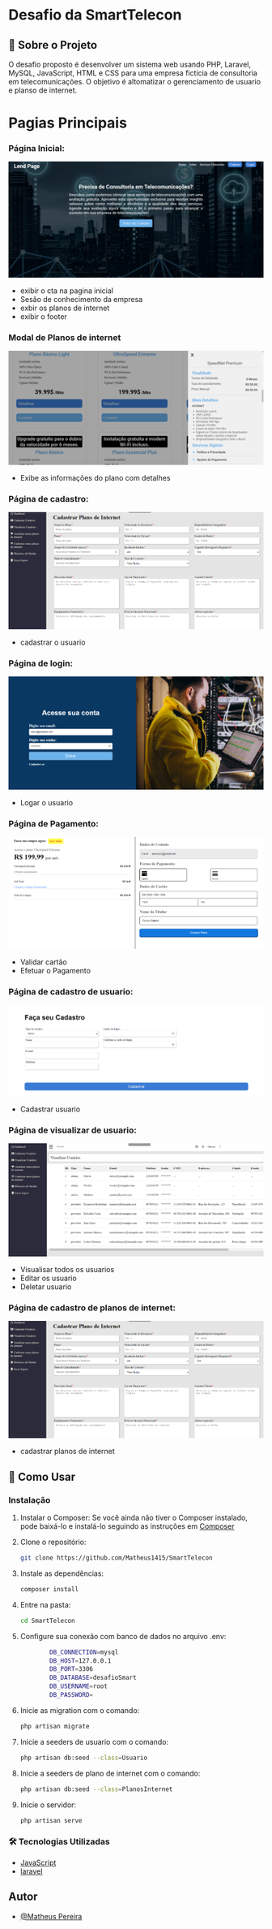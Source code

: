# Desafio da SmartTelecon

## 📝 Sobre o Projeto

O desafio proposto é desenvolver um sistema web usando PHP, Laravel, MySQL, JavaScript, HTML e CSS para uma empresa fictícia de consultoria em telecomunicações. O objetivo é altomatizar o gerenciamento de usuario e planso de internet.

# Pagias Principais

### **Página Inicial:** 
![Foto da Página Inicial](https://github.com/Matheus1415/SmartTelecon/blob/main/readme%20Foto/home.png)
- exibir o cta na pagina inicial
- Sesão de conhecimento da empresa
- exbir os planos de internet
- exibir o footer
 ### **Modal de Planos de internet** 
![Foto da planos internet](https://github.com/Matheus1415/SmartTelecon/blob/main/readme%20Foto/modal.png)
- Exibe as informações do plano com detalhes
### **Página de cadastro:** 
![Foto da Página cadastro](https://github.com/Matheus1415/SmartTelecon/blob/main/readme%20Foto/cadastro-planos-internet.png)
- cadastrar o usuario
### **Página de login:** 
![Foto da Página Inicial](https://github.com/Matheus1415/SmartTelecon/blob/main/readme%20Foto/login.png)
- Logar o usuario
### **Página de Pagamento:** 
![Foto da Página pagamento](https://github.com/Matheus1415/SmartTelecon/blob/main/readme%20Foto/pagamento.png)
- Validar cartão
- Efetuar o Pagamento
### **Página de cadastro de usuario:** 
![Foto da Página cadastro usuario](https://github.com/Matheus1415/SmartTelecon/blob/main/readme%20Foto/cadastro.png)
- Cadastrar usuario
### **Página de visualizar de usuario:** 
![Foto da Página visualizar usuario](https://github.com/Matheus1415/SmartTelecon/blob/main/readme%20Foto/visualisar-usuario.png)
- Visualisar todos os usuarios
- Editar os usuario
- Deletar usuario
### **Página de cadastro de planos de internet:** 
![Foto da Página cadastro plano](https://github.com/Matheus1415/SmartTelecon/blob/main/readme%20Foto/cadastro-planos-internet.png)
- cadastrar planos de internet


## 🚀 Como Usar

### Instalação
1. Instalar o Composer:
Se você ainda não tiver o Composer instalado, pode baixá-lo e instalá-lo seguindo as instruções em [Composer](https://getcomposer.org/)

2. Clone o repositório:

    ```bash
    git clone https://github.com/Matheus1415/SmartTelecon
    ```

3. Instale as dependências:

    ```bash
    composer install
    ```
4. Entre na pasta:

    ```bash
    cd SmartTelecon
    ```
    
5. Configure sua conexão com banco de dados no arquivo .env:

    ```bash
            DB_CONNECTION=mysql
            DB_HOST=127.0.0.1
            DB_PORT=3306
            DB_DATABASE=desafioSmart
            DB_USERNAME=root
            DB_PASSWORD=
    ```

6. Inicie as migration com o comando:

    ```bash
    php artisan migrate
    ```

7. Inicie a seeders de usuario com o comando:

    ```bash
    php artisan db:seed --class=Usuario  
    ```
8. Inicie a seeders de plano de internet com o comando:

    ```bash
    php artisan db:seed --class=PlanosInternet
    ```
8. Inicie o servidor:

    ```bash
    php artisan serve
    ```


### 🛠️ Tecnologias Utilizadas

- [JavaScript](https://developer.mozilla.org/pt-BR/docs/Web/JavaScript)
- [laravel](https://laravel.com/)

## Autor

- [@Matheus Pereira](https://www.github.com/Matheus1415)
